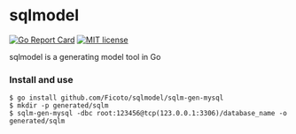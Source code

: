 # sqlmodel

[![Go Report Card](https://goreportcard.com/badge/github.com/Ficoto/sqlmodel)](https://goreportcard.com/report/github.com/Ficoto/sqlmodel)
[![MIT license](http://img.shields.io/badge/license-MIT-9d1f14)](http://opensource.org/licenses/MIT)

sqlmodel is a generating model tool in Go

### Install and use
```
$ go install github.com/Ficoto/sqlmodel/sqlm-gen-mysql
$ mkdir -p generated/sqlm
$ sqlm-gen-mysql -dbc root:123456@tcp(123.0.0.1:3306)/database_name -o generated/sqlm
```
